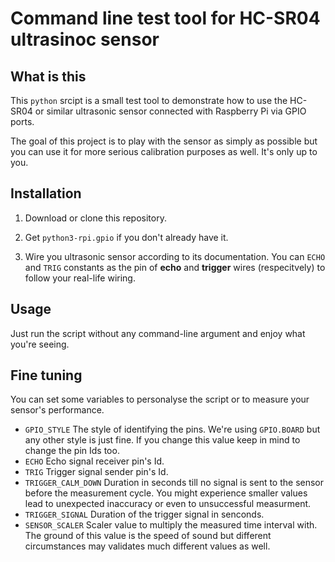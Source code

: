 # Command line test tool for HC-SR04 ultrasinoc sensor

## What is this

This ` python ` srcipt is a small test tool to demonstrate how to use the HC-SR04 or similar ultrasonic sensor connected with Raspberry Pi via GPIO ports.

The goal of this project is to play with the sensor as simply as possible but you can use it for more serious calibration purposes as well. It's only up to you.

## Installation

1. Download or clone this repository.

2. Get ` python3-rpi.gpio ` if you don't already have it.

3. Wire you ultrasonic sensor according to its documentation. You can ` ECHO ` and ` TRIG ` constants as the pin of **echo** and **trigger** wires (respecitvely) to follow your real-life wiring.

## Usage

Just run the script without any command-line argument and enjoy what you're seeing.

## Fine tuning

You can set some variables to personalyse the script or to measure your sensor's performance.

- ` GPIO_STYLE ` The style of identifying the pins. We're using ` GPIO.BOARD ` but any other style is just fine. If you change this value keep in mind to change the pin Ids too.
- ` ECHO ` Echo signal receiver pin's Id.
- ` TRIG ` Trigger signal sender pin's Id. 
- ` TRIGGER_CALM_DOWN ` Duration in seconds till no signal is sent to the sensor before the measurement cycle. You might experience smaller values lead to unexpected inaccuracy or even to unsuccessful measurment.
- ` TRIGGER_SIGNAL ` Duration of the trigger signal in senconds.
- ` SENSOR_SCALER ` Scaler value to multiply the measured time interval with. The ground of this value is the speed of sound but different circumstances may validates much different values as well.
